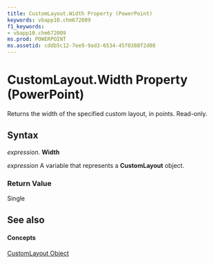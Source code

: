 ```yaml
---
title: CustomLayout.Width Property (PowerPoint)
keywords: vbapp10.chm672009
f1_keywords:
- vbapp10.chm672009
ms.prod: POWERPOINT
ms.assetid: cddb5c12-7ee9-9ad3-6534-45f0388f2d08
---
```



# CustomLayout.Width Property (PowerPoint)

Returns the width of the specified custom layout, in points. Read-only.


## Syntax

 _expression_. **Width**

 _expression_ A variable that represents a **CustomLayout** object.


### Return Value

Single


## See also


#### Concepts


[CustomLayout Object](customlayout-object-powerpoint.md)


